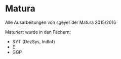 # Matura

Alle Ausarbeitungen von sgeyer der Matura 2015/2016

Maturiert wurde in den Fächern:

- SYT (DezSys, IndInf)
- E
- GGP
